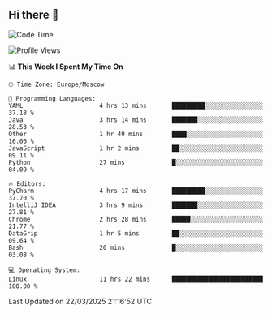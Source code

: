 ## Hi there 👋
<!--START_SECTION:waka-->
![Code Time](http://img.shields.io/badge/Code%20Time-4%2C792%20hrs%2052%20mins-blue)

![Profile Views](http://img.shields.io/badge/Profile%20Views-0-blue)

📊 **This Week I Spent My Time On** 

```text
🕑︎ Time Zone: Europe/Moscow

💬 Programming Languages: 
YAML                     4 hrs 13 mins       █████████░░░░░░░░░░░░░░░░   37.18 % 
Java                     3 hrs 14 mins       ███████░░░░░░░░░░░░░░░░░░   28.53 % 
Other                    1 hr 49 mins        ████░░░░░░░░░░░░░░░░░░░░░   16.00 % 
JavaScript               1 hr 2 mins         ██░░░░░░░░░░░░░░░░░░░░░░░   09.11 % 
Python                   27 mins             █░░░░░░░░░░░░░░░░░░░░░░░░   04.09 % 

🔥 Editors: 
PyCharm                  4 hrs 17 mins       █████████░░░░░░░░░░░░░░░░   37.70 % 
IntelliJ IDEA            3 hrs 9 mins        ███████░░░░░░░░░░░░░░░░░░   27.81 % 
Chrome                   2 hrs 28 mins       █████░░░░░░░░░░░░░░░░░░░░   21.77 % 
DataGrip                 1 hr 5 mins         ██░░░░░░░░░░░░░░░░░░░░░░░   09.64 % 
Bash                     20 mins             █░░░░░░░░░░░░░░░░░░░░░░░░   03.08 % 

💻 Operating System: 
Linux                    11 hrs 22 mins      █████████████████████████   100.00 % 
```


 Last Updated on 22/03/2025 21:16:52 UTC
<!--END_SECTION:waka-->
<!--
**w3ll1ngt/w3ll1ngt** is a ✨ _special_ ✨ repository because its `README.md` (this file) appears on your GitHub profile.

Here are some ideas to get you started:

- 🔭 I’m currently working on ...
- 🌱 I’m currently learning ...
- 👯 I’m looking to collaborate on ...
- 🤔 I’m looking for help with ...
- 💬 Ask me about ...
- 📫 How to reach me: ...
- 😄 Pronouns: ...
- ⚡ Fun fact: ...
-->
